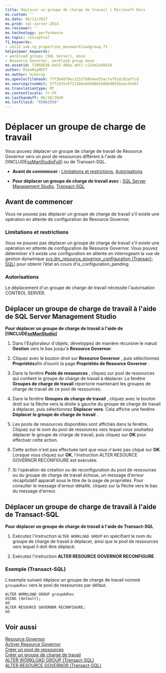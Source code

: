 ```yaml
---
title: Déplacer un groupe de charge de travail | Microsoft Docs
ms.custom: ''
ms.date: 06/13/2017
ms.prod: sql-server-2014
ms.reviewer: ''
ms.technology: performance
ms.topic: conceptual
f1_keywords:
- sql12.swb.rg.properties_moveworkloadgroup.f1
helpviewer_keywords:
- workload groups [SQL Server], move
- Resource Governor, workload group move
ms.assetid: f2068636-6e53-486a-a6fc-c12de2a38424
author: MikeRayMSFT
ms.author: mikeray
ms.openlocfilehash: 7f73b48f0ec2255760b4ee55acfaf91dc02af7cd
ms.sourcegitcommit: 57f1d15c67113bbadd40861b886d6929aacd3467
ms.translationtype: MT
ms.contentlocale: fr-FR
ms.lasthandoff: 06/18/2020
ms.locfileid: "85063558"
---
```

# <a name="move-a-workload-group"></a>Déplacer un groupe de charge de travail
  Vous pouvez déplacer un groupe de charge de travail de Resource Governor vers un pool de ressources différent à l'aide de [!INCLUDE[ssManStudioFull](../../includes/ssmanstudiofull-md.md)] ou de Transact-SQL.  
  
-   **Avant de commencer :**  [Limitations et restrictions](#LimitationsRestrictions), [Autorisations](#Permissions)  
  
-   **Pour déplacer un groupe de charge de travail avec :**  [SQL Server Management Studio](#MoveWGSSMS), [Transact-SQL](#MoveWGTSQL)  
  
##  <a name="before-you-begin"></a><a name="BeforeYouBegin"></a> Avant de commencer  
 Vous ne pouvez pas déplacer un groupe de charge de travail s'il existe une opération en attente de configuration de Resource Governor.  
  
###  <a name="limitations-and-restrictions"></a><a name="LimitationsRestrictions"></a> Limitations et restrictions  
 Vous ne pouvez pas déplacer un groupe de charge de travail s'il existe une opération en attente de configuration de Resource Governor. Vous pouvez déterminer s’il existe une configuration en attente en interrogeant la vue de gestion dynamique [sys.dm_resource_governor_configuration &#40;Transact-SQL&#41;](/sql/relational-databases/system-dynamic-management-views/sys-dm-resource-governor-configuration-transact-sql) pour obtenir l’état en cours d’is_configuration_pending.  
  
###  <a name="permissions"></a><a name="Permissions"></a> Autorisations  
 Le déplacement d'un groupe de charge de travail nécessite l'autorisation CONTROL SERVER.  
  
##  <a name="move-a-workload-group-using-sql-server-management-studio"></a><a name="MoveWGSSMS"></a> Déplacer un groupe de charge de travail à l'aide de SQL Server Management Studio  
 **Pour déplacer un groupe de charge de travail à l'aide de [!INCLUDE[ssManStudio](../../includes/ssmanstudio-md.md)]**  
  
1.  Dans l'Explorateur d'objets, développez de manière récursive le nœud **Gestion** vers le bas jusqu'à **Resource Governor**.  
  
2.  Cliquez avec le bouton droit sur **Resource Governor** , puis sélectionnez **Propriétés**afin d’ouvrir la page **Propriétés de Resource Governor** .  
  
3.  Dans la fenêtre **Pools de ressources** , cliquez sur pool de ressources qui contient le groupe de charge de travail à déplacer. La fenêtre **Groupes de charge de travail** répertorie maintenant les groupes de charge de travail de ce pool de ressources.  
  
4.  Dans la fenêtre **Groupes de charge de travail** , cliquez avec le bouton droit sur la flèche vers la droite à gauche du groupe de charge de travail à déplacer, puis sélectionnez **Déplacer vers**. Cela affiche une fenêtre **Déplacer le groupe de charge de travail** .  
  
5.  Les pools de ressources disponibles sont affichés dans la fenêtre. Cliquez sur le nom du pool de ressources vers lequel vous souhaitez déplacer le groupe de charge de travail, puis cliquez sur **OK** pour effectuer cette action.  
  
6.  Cette action n'est pas effectuée tant que vous n'avez pas cliqué sur **OK**. Lorsque vous cliquez sur **OK**, l'instruction ALTER RESOURCE GOVERNOR RECONFIGURE est exécutée.  
  
7.  Si l'opération de création ou de reconfiguration du pool de ressources ou du groupe de charge de travail échoue, un message d'erreur récapitulatif apparaît sous le titre de la page de propriétés. Pour consulter le message d'erreur détaillé, cliquez sur la flèche vers le bas du message d'erreur.  
  
##  <a name="move-a-workload-group-using-transact-sql"></a><a name="MoveWGTSQL"></a> Déplacer un groupe de charge de travail à l'aide de Transact-SQL  
 **Pour déplacer un groupe de charge de travail à l'aide de Transact-SQL**  
  
1.  Exécutez l'instruction `ALTER WORKLOAD GROUP` en spécifiant le nom du groupe de charge de travail à déplacer, ainsi que le pool de ressources vers lequel il doit être déplacé.  
  
2.  Exécutez l'instruction **ALTER RESOURCE GOVERNOR RECONFIGURE** .  
  
### <a name="example-transact-sql"></a>Exemple (Transact-SQL)  
 L'exemple suivant déplace un groupe de charge de travail nommé `groupAdhoc` vers le pool de ressources par défaut.  
  
```  
ALTER WORKLOAD GROUP groupAdhoc  
USING [default];  
GO  
ALTER RESOURCE GOVERNOR RECONFIGURE;  
GO  
```  
  
## <a name="see-also"></a>Voir aussi  
 [Resource Governor](resource-governor.md)   
 [Activer Resource Governor](enable-resource-governor.md)   
 [Créer un pool de ressources](create-a-resource-pool.md)   
 [Créer un groupe de charge de travail](create-a-workload-group.md)   
 [ALTER WORKLOAD GROUP &#40;Transact-SQL&#41;](/sql/t-sql/statements/alter-workload-group-transact-sql)   
 [ALTER RESOURCE GOVERNOR &#40;Transact-SQL&#41;](/sql/t-sql/statements/alter-resource-governor-transact-sql)  
  
  
